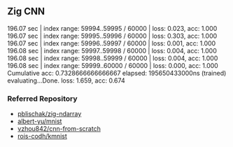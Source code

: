 ## Zig CNN


196.07 sec | index range: 59994..59995 / 60000 | loss:  0.023, acc:  1.000
196.07 sec | index range: 59995..59996 / 60000 | loss:  0.303, acc:  1.000
196.07 sec | index range: 59996..59997 / 60000 | loss:  0.001, acc:  1.000
196.08 sec | index range: 59997..59998 / 60000 | loss:  0.004, acc:  1.000
196.08 sec | index range: 59998..59999 / 60000 | loss:  0.004, acc:  1.000
196.08 sec | index range: 59999..60000 / 60000 | loss:  0.000, acc:  1.000
Cumulative acc: 0.7328666666666667
elapsed: 195650433000ns (trained)
evaluating...Done. loss:  1.659, acc:  0.674


### Referred Repository
- [pblischak/zig-ndarray](https://github.com/pblischak/zig-ndarray)
- [albert-yu/mnist](https://github.com/albert-yu/mnist)
- [vzhou842/cnn-from-scratch](https://github.com/vzhou842/cnn-from-scratch)
- [rois-codh/kmnist](https://github.com/rois-codh/kmnist)
